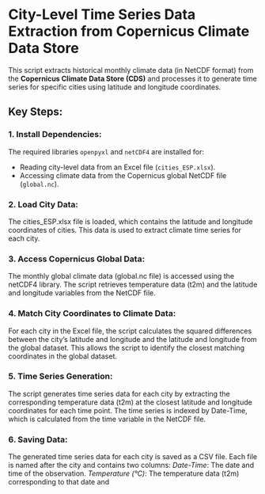 # City-Level Time Series Data Extraction from Copernicus Climate Data Store

This script extracts historical monthly climate data (in NetCDF format) from the **Copernicus Climate Data Store (CDS)** and processes it to generate time series for specific cities using latitude and longitude coordinates.

## Key Steps:

### 1. Install Dependencies:
The required libraries `openpyxl` and `netCDF4` are installed for:
- Reading city-level data from an Excel file (`cities_ESP.xlsx`).
- Accessing climate data from the Copernicus global NetCDF file (`global.nc`).

### 2. Load City Data: 
The cities_ESP.xlsx file is loaded, which contains the latitude and longitude coordinates of cities. This data is used to extract climate time series for each city.

### 3. Access Copernicus Global Data:
The monthly global climate data (global.nc file) is accessed using the netCDF4 library. The script retrieves temperature data (t2m) and the latitude and longitude variables from the NetCDF file.

### 4. Match City Coordinates to Climate Data:
For each city in the Excel file, the script calculates the squared differences between the city’s latitude and longitude and the latitude and longitude from the global dataset. This allows the script to identify the closest matching coordinates in the global dataset.

### 5. Time Series Generation: 
The script generates time series data for each city by extracting the corresponding temperature data (t2m) at the closest latitude and longitude coordinates for each time point. The time series is indexed by Date-Time, which is calculated from the time variable in the NetCDF file.

### 6. Saving Data: 
The generated time series data for each city is saved as a CSV file. Each file is named after the city and contains two columns:
*Date-Time*: The date and time of the observation.
*Temperature (°C)*: The temperature data (t2m) corresponding to that date and
